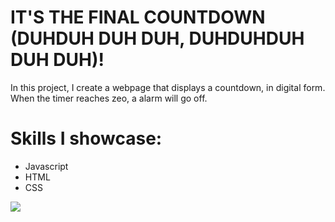 # IT'S THE FINAL COUNTDOWN (DUHDUH DUH DUH, DUHDUHDUH DUH DUH)!

In this project, I create a webpage that displays a countdown, in digital form. When the timer reaches zeo, a alarm will go off. 

# Skills I showcase: 

- Javascript 
- HTML
- CSS


![](img/countDownTimer.gif)
